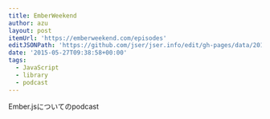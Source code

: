 ```yaml
---
title: EmberWeekend
author: azu
layout: post
itemUrl: 'https://emberweekend.com/episodes'
editJSONPath: 'https://github.com/jser/jser.info/edit/gh-pages/data/2015/05/index.json'
date: '2015-05-27T09:38:58+00:00'
tags:
  - JavaScript
  - library
  - podcast
---
```

Ember.jsについてのpodcast
